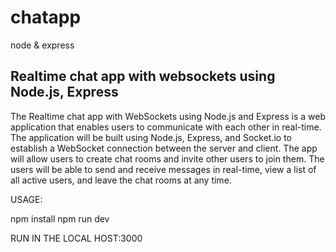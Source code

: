 # chatapp
node &amp; express


Realtime chat app with websockets using Node.js, Express
--------------------------------------------------------


The Realtime chat app with WebSockets using Node.js and Express is a web application that enables users to communicate with each other in real-time. The application will be built using Node.js, Express, and Socket.io to establish a WebSocket connection between the server and client. The app will allow users to create chat rooms and invite other users to join them. The users will be able to send and receive messages in real-time, view a list of all active users, and leave the chat rooms at any time.


USAGE:

npm install npm run dev

RUN IN THE LOCAL HOST:3000
